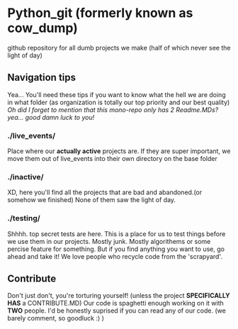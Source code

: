 # Python_git (formerly known as cow_dump)

github repository for all dumb projects we make (half of which never see the light of day) 

## Navigation tips

Yea... You'll need these tips if you want to know what the hell we are doing in what folder (as organization is totally our top priority and our best quality)
*Oh did I forget to mention that this mono-repo only has 2 Readme.MDs? yea... good damn luck to you!*

### ./live_events/

Place where our **actually active** projects are. If they are super important, we move them out of live_events into their own directory on the base folder

### ./inactive/

XD, here you'll find all the projects that are bad and abandoned.(or somehow we finished) None of them saw the light of day.

### ./testing/

Shhhh. top secret tests are here. This is a place for us to test things before we use them in our projects. Mostly junk. 
Mostly algorithems or some percise feature for something. But if you find anything you want to use, go ahead and take it!
We love people who recycle code from the 'scrapyard'.

## Contribute

Don't just don't, you're torturing yourself! (unless the project **SPECIFICALLY HAS** a CONTRIBUTE.MD)
Our code is spaghetti enough working on it with **TWO** people. 
I'd be honestly suprised if you can read any of our code. (we barely comment, so goodluck :) )
